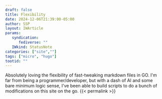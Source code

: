 ```yaml
---
draft: false
title: Flexibility
date: 2024-12-06T21:39:00-05:00
author: SSP
layout: IWArticle
params:
   syndication:
      fediverse: ""
   IWkind: StatusNote
categories: ["site",""]
tags: ["micro", "hugo"] 
tootid: ""
---
```

 Absolutely loving the flexibility of fast-tweaking markdown files in GO. I'm far from being a programmer/developer, but with a dash of AI and some bare minimum logic sense, I've been able to build scripts to do a bunch of modifications on this site on the go. {{< permalink >}}
